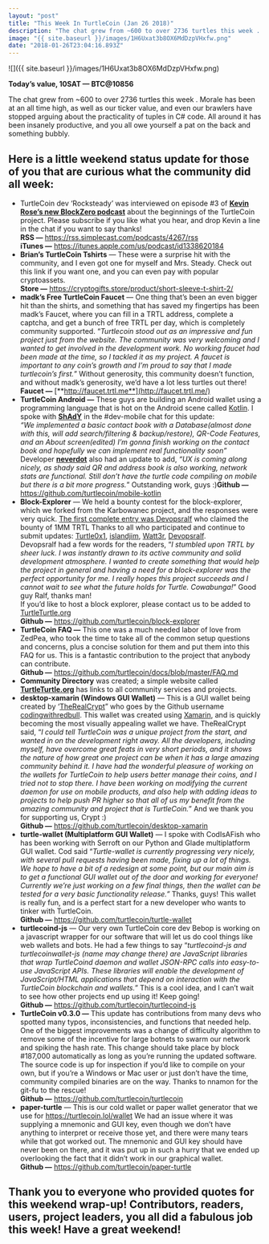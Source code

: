 ```yaml
---
layout: "post"
title: "This Week In TurtleCoin (Jan 26 2018)"
description: "The chat grew from ~600 to over 2736 turtles this week . Morale has been at an all time high, as well as our ticker value, and even our…"
image: "{{ site.baseurl }}/images/1H6Uxat3b8OX6MdDzpVHxfw.png"
date: "2018-01-26T23:04:16.893Z"
---
```


![]({{ site.baseurl }}/images/1H6Uxat3b8OX6MdDzpVHxfw.png)

**Today’s value, 10SAT — BTC@10856**

The chat grew from \~600 to over 2736 turtles this week . Morale has been at an all time high, as well as our ticker value, and even our brawlers have stopped arguing about the practicality of tuples in C# code. All around it has been insanely productive, and you all owe yourself a pat on the back and something bubbly.

## Here is a little weekend status update for those of you that are curious what the community did all week:

- TurtleCoin dev ‘Rocksteady’ was interviewed on episode #3 of [**Kevin Rose’s new BlockZero podcast**](https://itunes.apple.com/us/podcast/id1338620184) about the beginnings of the TurtleCoin project. Please subscribe if you like what you hear, and drop Kevin a line in the chat if you want to say thanks!  
  **RSS —** <https://rss.simplecast.com/podcasts/4267/rss>  
  **iTunes —** <https://itunes.apple.com/us/podcast/id1338620184>
- **Brian’s TurtleCoin Tshirts** — These were a surprise hit with the community, and I even got one for myself and Mrs. Steady. Check out this link if you want one, and you can even pay with popular cryptoassets.  
  **Store —** <https://cryptogifts.store/product/short-sleeve-t-shirt-2/>
- **madk’s Free TurtleCoin Faucet** — One thing that’s been an even bigger hit than the shirts, and something that has saved my fingertips has been madk’s Faucet, where you can fill in a TRTL address, complete a captcha, and get a bunch of free TRTL per day, which is completely community supported. “_Turtlecoin stood out as an impressive and fun project just from the website. The community was very welcoming and I wanted to get involved in the development work. No working faucet had been made at the time, so I tackled it as my project. A faucet is important to any coin’s growth and I’m proud to say that I made turtlecoin’s first._” Without generosity, this community doesn’t function, and without madk’s generosity, we’d have a lot less turtles out there!  
  **Faucet —** [**http://faucet.trtl.me**](http://faucet.trtl.me/)
- **TurtleCoin Android —** These guys are building an Android wallet using a programming language that is hot on the Android scene called [Kotlin](https://kotlinlang.org/). I spoke with [**ShAdY**](https://github.com/sslp) in the #dev-mobile chat for this update:  
  _“We implemented a basic contact book with a Database(almost done with this, will add search/filtering & backup/restore), QR-Code Features, and an About screen(edited) I’m gonna finish working on the contact book and hopefully we can implement real functionality soon”_  
  Developer [**neverdot**](https://github.com/neverdot) also had an update to add, _“UX is coming along nicely, as shady said QR and address book is also working, network stats are functional. Still don’t have the turtle code compiling on mobile but there is a bit more progress._” Outstanding work, guys :)**Github —** <https://github.com/turtlecoin/mobile-kotlin>
- **Block-Explorer** — We held a bounty contest for the block-explorer, which we forked from the Karbowanec project, and the responses were very quick. [The first complete entry was Devopsralf](https://github.com/turtlecoin/block-explorer/pull/2) who claimed the bounty of 1MM TRTL Thanks to all who participated and continue to submit updates: [Turtle0x1](https://github.com/turtle0x1), [islandjim](https://github.com/islandjim), [Watt3r](https://github.com/Watt3r), [Devopsralf](https://github.com/Devopsralf).  
  Devopsralf had a few words for the readers, “_I stumbled upon TRTL by sheer luck. I was instantly drawn to its active community and solid development atmosphere. I wanted to create something that would help the project in general and having a need for a block-explorer was the perfect opportunity for me. I really hopes this project succeeds and I cannot wait to see what the future holds for Turtle. Cowabunga!_” Good guy Ralf, thanks man!  
  If you’d like to host a block explorer, please contact us to be added to [TurtleTurtle.org](http://turtleturtle.org/)  
  **Github —** <https://github.com/turtlecoin/block-explorer>
- **TurtleCoin FAQ —** This one was a much needed labor of love from ZedPea, who took the time to take all of the common setup questions and concerns, plus a concise solution for them and put them into this FAQ for us. This is a fantastic contribution to the project that anybody can contribute.  
  **Github —** <https://github.com/turtlecoin/docs/blob/master/FAQ.md>
- **Community Directory** was created; a simple website called [**TurtleTurtle.org**](http://turtleturtle.org/) has links to all community services and projects.
- **desktop-xamarin (Windows GUI Wallet)** — This is a GUI wallet being created by ‘[TheRealCrypt](https://github.com/codingwithredbull)” who goes by the Github username [codingwithredbull](https://github.com/codingwithredbull). This wallet was created using [Xamarin](https://github.com/xamarin), and is quickly becoming the most visually appealing wallet we have. TheRealCrypt said, “_I could tell TurtleCoin was a unique project from the start, and wanted in on the development right away. All the developers, including myself, have overcome great feats in very short periods, and it shows the nature of how great one project can be when it has a large amazing community behind it. I have had the wonderful pleasure of working on the wallets for TurtleCoin to help users better manage their coins, and I tried not to stop there. I have been working on modifying the current daemon for use on mobile products, and also help with adding ideas to projects to help push PR higher so that all of us my benefit from the amazing community and project that is TurtleCoin._” And we thank you for supporting us, Crypt :)  
  **Github —** <https://github.com/turtlecoin/desktop-xamarin>
- **turtle-wallet (Multiplatform GUI Wallet)** — I spoke with CodIsAFish who has been working with Serroft on our Python and Glade multiplatform GUI wallet. Cod said “_Turtle-wallet is currently progressing very nicely, with several pull requests having been made, fixing up a lot of things. We hope to have a bit of a redesign at some point, but our main aim is to get a functional GUI wallet out of the door and working for everyone! Currently we’re just working on a few final things, then the wallet can be tested for a very basic functionality release.”_ Thanks, guys! This wallet is really fun, and is a perfect start for a new developer who wants to tinker with TurtleCoin.  
  **Github —** <https://github.com/turtlecoin/turtle-wallet>
- **turtlecoind-js** — Our very own TurtleCoin core dev Bebop is working on a javascript wrapper for our software that will let us do cool things like web wallets and bots. He had a few things to say “_turtlecoind-js and turtlecoinwallet-js (name may change there) are JavaScript libraries that wrap TurtleCoind daemon and wallet JSON-RPC calls into easy-to-use JavaScript APIs. These libraries will enable the development of JavaScript/HTML applications that depend on interaction with the TurtleCoin blockchain and wallets._” This is a cool idea, and I can’t wait to see how other projects end up using it! Keep going!  
  **Github —** <https://github.com/turtlecoin/turtlecoind-js>
- **TurtleCoin v0.3.0 —** This update has contributions from many devs who spotted many typos, inconsistencies, and functions that needed help. One of the biggest improvements was a change of difficulty algorithm to remove some of the incentive for large botnets to swarm our network and spiking the hash rate. This change should take place by block #187,000 automatically as long as you’re running the updated software.  
  The source code is up for inspection if you’d like to compile on your own, but if you’re a Windows or Mac user or just don’t have the time, community compiled binaries are on the way. Thanks to nnamon for the git-fu to the rescue!  
  **Github —** <https://github.com/turtlecoin/turtlecoin>
- **paper-turtle** — This is our cold wallet or paper wallet generator that we use for <https://turtlecoin.lol/wallet> We had an issue where it was supplying a mnemonic and GUI key, even though we don’t have anything to interpret or receive those yet, and there were many tears while that got worked out. The mnemonic and GUI key should have never been on there, and it was put up in such a hurry that we ended up overlooking the fact that it didn’t work in our graphical wallet.  
  **Github —** <https://github.com/turtlecoin/paper-turtle>

## **Thank you to everyone who provided quotes for this weekend wrap-up! Contributors, readers, users, project leaders, you all did a fabulous job this week! Have a great weekend!**
